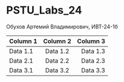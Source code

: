# PSTU_Labs_24
Обухов Артемий Владимирович, ИВТ-24-1б

| Column 1 | Column 2 | Column 3 |
| --- | :----: | ----: |
| Data 1.1 | Data 1.2 | Data 1.3 |
| Data 2.1 | Data 2.2 | Data 2.3 |
| Data 3.1 | Data 3.2 | Data 3.3 |
